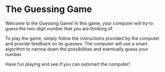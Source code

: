 # The Guessing Game

Welcome to the Guessing Game! In this game, your computer will try to guess the two-digit number that you are thinking of. 

To play the game, simply follow the instructions provided by the computer and provide feedback on its guesses. The computer will use a smart algorithm to narrow down the possibilities and eventually guess your number.

Have fun playing and see if you can outsmart the computer!
